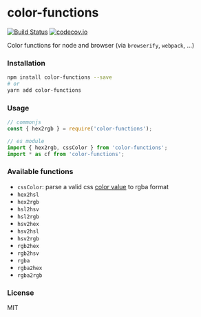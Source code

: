 # color-functions

[![Build Status](https://travis-ci.org/wangzuo/color-functions.svg)](https://travis-ci.org/wangzuo/color-functions) [![codecov.io](http://codecov.io/github/wangzuo/color-functions/coverage.svg?branch=master)](http://codecov.io/github/wangzuo/color-functions?branch=master)

Color functions for node and browser (via `browserify`, `webpack`, ...)

### Installation

```sh
npm install color-functions --save
# or
yarn add color-functions
```

### Usage

```javascript
// commonjs
const { hex2rgb } = require('color-functions');

// es module
import { hex2rgb, cssColor } from 'color-functions';
import * as cf from 'color-functions';
```

### Available functions

- `cssColor`: parse a valid css [color value](https://developer.mozilla.org/en/docs/Web/CSS/color_value) to rgba format
- `hex2hsl`
- `hex2rgb`
- `hsl2hsv`
- `hsl2rgb`
- `hsv2hex`
- `hsv2hsl`
- `hsv2rgb`
- `rgb2hex`
- `rgb2hsv`
- `rgba`
- `rgba2hex`
- `rgba2rgb`

### License

MIT
